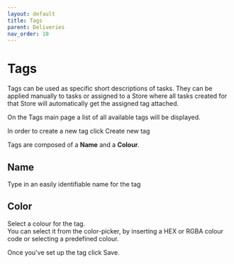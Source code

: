 ```yaml
---
layout: default
title: Tags
parent: Deliveries
nav_order: 10
---
```


# Tags

<div class="alert mt-3 alert-info" role="alert">
Tags can be used as specific short descriptions of tasks. They can be applied manually to tasks or assigned to a Store where all tasks created for that Store will automatically get the assigned tag attached.
</div>

On the Tags main page a list of all available tags will be displayed.

In order to create a new tag click <span class="badge badge-success"> <i class="fa fa-plus"></i> Create new tag</span> 

Tags are composed of a **Name** and a **Colour**.
## Name
Type in an easily identifiable name for the tag

## Color

Select a colour for the tag.  
You can select it from the color-picker, by inserting a HEX or RGBA colour code or selecting a predefined colour.

Once you've set up the tag click <span class="badge badge-primary">Save</span>.

